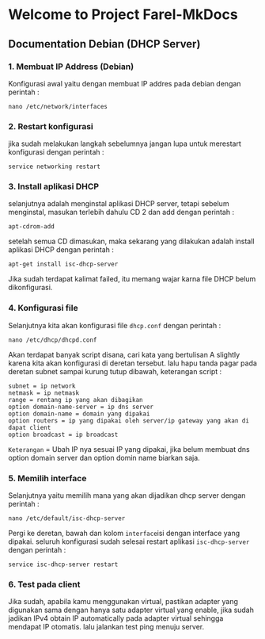# Welcome to Project Farel-MkDocs

## Documentation Debian (DHCP Server) 
### 1. Membuat IP Address (Debian)
Konfigurasi awal yaitu dengan membuat IP addres pada debian dengan perintah : 
```
nano /etc/network/interfaces
```
### 2. Restart konfigurasi
jika sudah melakukan langkah sebelumnya jangan lupa untuk merestart konfigurasi dengan perintah :
```
service networking restart
```
### 3. Install aplikasi DHCP
selanjutnya adalah menginstal aplikasi DHCP server, tetapi sebelum menginstal, masukan terlebih dahulu CD 2 dan add dengan perintah : 
```
apt-cdrom-add
```
setelah semua CD dimasukan, maka sekarang yang dilakukan adalah install aplikasi DHCP dengan perintah : 
```
apt-get install isc-dhcp-server
```
Jika sudah terdapat kalimat failed, itu memang wajar karna file DHCP belum dikonfigurasi.
### 4. Konfigurasi file
Selanjutnya kita akan konfigurasi file `dhcp.conf` dengan perintah :
```
nano /etc/dhcp/dhcpd.conf
```
Akan terdapat banyak script disana, cari kata yang bertulisan A slightly karena kita akan konfigurasi di deretan tersebut. lalu hapu tanda pagar pada deretan subnet sampai kurung tutup dibawah, keterangan script :  
```
subnet = ip network
netmask = ip netmask  
range = rentang ip yang akan dibagikan
option domain-name-server = ip dns server
option domain-name = domain yang dipakai
option routers = ip yang dipakai oleh server/ip gateway yang akan di dapat client
option broadcast = ip broadcast
```
`Keterangan` = Ubah IP nya sesuai IP yang dipakai, jika belum membuat dns option domain server dan option domin name biarkan saja.  
### 5. Memilih interface
Selanjutnya yaitu memilih mana yang akan dijadikan dhcp server dengan perintah : 
```
nano /etc/default/isc-dhcp-server
```
Pergi ke deretan, bawah dan kolom `interface`isi dengan interface yang dipakai. seluruh konfigurasi sudah selesai restart aplikasi `isc-dhcp-server` dengan perintah :
```
service isc-dhcp-server restart
```
### 6. Test pada client 
Jika sudah, apabila kamu menggunakan virtual, pastikan adapter yang digunakan sama dengan hanya satu adapter virtual yang enable, jika sudah jadikan IPv4 obtain IP automatically pada adapter virtual sehingga mendapat IP otomatis. lalu jalankan test ping menuju server.